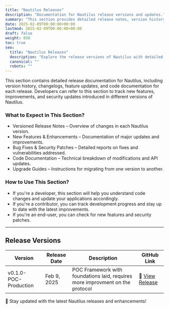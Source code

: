 ```yaml
---
title: "Nautilus Releases"
description: "Documentation for Nautilus release versions and updates."
summary: "This section provides detailed release notes, version history, and code documentation for Nautilus."
date: 2025-02-09T00:00:00+00:00
lastmod: 2025-02-09T00:00:00+00:00
draft: false
weight: 850
toc: true
seo:
  title: "Nautilus Releases"
  description: "Explore the release versions of Nautilus with detailed documentation and changelogs."
  canonical: ""
  robots: ""
---
```



This section contains detailed release documentation for Nautilus, including version history, changelogs, feature updates, and code documentation for each release. Developers can refer to this section to track new features, improvements, and security updates introduced in different versions of Nautilus.

### What to Expect in This Section?

- Versioned Release Notes – Overview of changes in each Nautilus version.
- New Features & Enhancements – Documentation of major updates and improvements.
- Bug Fixes & Security Patches – Detailed reports on fixes and vulnerabilities addressed.
- Code Documentation – Technical breakdown of modifications and API updates.
- Upgrade Guides – Instructions for migrating from one version to another.

### How to Use This Section?

- If you're a developer, this section will help you understand code changes and update your applications accordingly.
- If you're a contributor, you can track development progress and stay up to date with the latest improvements.
- If you're an end-user, you can check for new features and security patches.

---

## Release Versions

| Version | Release Date | Description | GitHub Link |
|---------|-------------|--------------|-------------|
| v0.1.0-POC-Production | Feb 9, 2025 | POC Framework with foundations laid, requires more improvment on the protocol | 🔗 [View Release](https://github.com/Pierre-Aronnax/Nautilus/releases/tag/v0.1.0-POC-Production) |

🚀 Stay updated with the latest Nautilus releases and enhancements!
